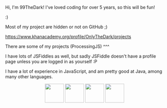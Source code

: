 Hi, I'm 99TheDark! I've loved coding for over 5 years, so this will be fun!

:)

Most of my project are hidden or not on GitHub ;)

https://www.khanacademy.org/profile/OnlyTheDark/projects

There are some of my projects (ProcessingJS) ^^^

I have lots of JSFiddles as well, but sadly JSFiddle doesn't have a profile page unless you are logged in as yourself :P

I have a lot of experience in JavaScript, and am pretty good at Java, among many other languages.

<div align="center">
    <img src="https://cdn.jsdelivr.net/gh/devicons/devicon/icons/javascript/javascript-original.svg" width="60px">
    <img src="https://cdn.jsdelivr.net/gh/devicons/devicon/icons/python/python-original.svg" width="60px">
    <img src="https://cdn.jsdelivr.net/gh/devicons/devicon/icons/java/java-original.svg" width="60px">
    <img src="https://cdn.jsdelivr.net/gh/devicons/devicon/icons/html/html-original.svg" width="60px">
</div>
